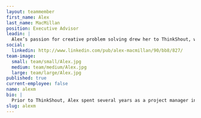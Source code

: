 ```yaml
---
layout: teammember
first_name: Alex
last_name: MacMillan
position: Executive Advisor
leadin: |
  Alex’s passion for creative problem solving drew her to ThinkShout, where she leads our operational systems and professional services team, all while supporting our clients. She also really likes food, and since the ThinkShout team really likes food, she figured she’d be a great fit.
social:
  linkedin: http://www.linkedin.com/pub/alex-macmillan/90/bb8/827/
team-image:
  small: team/small/Alex.jpg
  medium: team/medium/Alex.jpg
  large: team/large/Alex.jpg
published: true
current-employee: false
name: alexm
bio: |
  Prior to ThinkShout, Alex spent several years as a project manager in the healthcare industry, overseeing several large web development projects centered around providing the public with health care resources online. Through this work, she learned the power of the Internet as a tool for making social change. Alex studied psychology at University of Oregon, specifically empathy, motivation, and decision-making. Her insight into the human thought process allows her to evaluate problems from multiple viewpoints. When Alex isn’t managing the many moving pieces that make ThinkShout tick, she’s at her house, playing the never-ending game of home improvement.
slug: alexm
---
```

